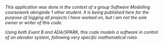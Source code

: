 *This application was done in the context of a group Software Modelling coursework 
alongside 1 other student. It is being published here for the purpose of logging all projects 
I have worked on, but I am not the sole owner or writer of this code.*

*Using both Event B and ADA/SPARK, this code models a software in control of an elevator system, following very specific
mathematical rules*

